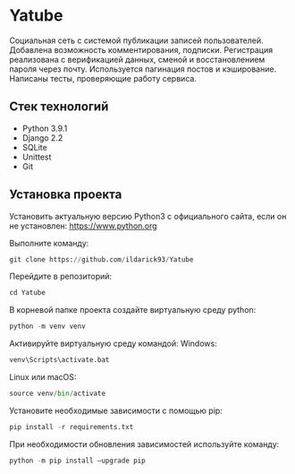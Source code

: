 # Yatube
Социальная сеть с системой публикации записей пользователей. Добавлена возможность комментирования, подписки. Регистрация реализована с верификацией данных, сменой и восстановлением пароля через почту. Используется пагинация постов и кэширование. Написаны тесты, проверяющие работу сервиса.

## Стек технологий
* Python 3.9.1 
* Django 2.2
* SQLite
* Unittest
* Git

## Установка проекта
Установить актуальную версию Python3 с официального сайта, если он не установлен:
https://www.python.org

Выполните команду:
```python
git clone https://github.com/ildarick93/Yatube
```
Перейдите в репозиторий:
```python
cd Yatube
```
В корневой папке проекта создайте виртуальную среду python:
```python
python -m venv venv
```
Активируйте виртуальную среду командой:
Windows:
```python
venv\Scripts\activate.bat
```
Linux или macOS:
```python
source venv/bin/activate
```
Установите необходимые зависимости с помощью pip:
```python
pip install -r requirements.txt
```
При необходимости обновления зависимостей используйте команду:
```python
python -m pip install —upgrade pip
```

